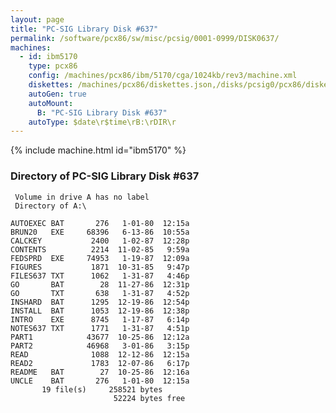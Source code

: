 ```yaml
---
layout: page
title: "PC-SIG Library Disk #637"
permalink: /software/pcx86/sw/misc/pcsig/0001-0999/DISK0637/
machines:
  - id: ibm5170
    type: pcx86
    config: /machines/pcx86/ibm/5170/cga/1024kb/rev3/machine.xml
    diskettes: /machines/pcx86/diskettes.json,/disks/pcsig0/pcx86/diskettes.json
    autoGen: true
    autoMount:
      B: "PC-SIG Library Disk #637"
    autoType: $date\r$time\rB:\rDIR\r
---
```


{% include machine.html id="ibm5170" %}

### Directory of PC-SIG Library Disk #637

     Volume in drive A has no label
     Directory of A:\

    AUTOEXEC BAT       276   1-01-80  12:15a
    BRUN20   EXE     68396   6-13-86  10:55a
    CALCKEY           2400   1-02-87  12:28p
    CONTENTS          2214  11-02-85   9:59a
    FEDSPRD  EXE     74953   1-19-87  12:09a
    FIGURES           1871  10-31-85   9:47p
    FILES637 TXT      1062   1-31-87   4:46p
    GO       BAT        28  11-27-86  12:31p
    GO       TXT       638   1-31-87   4:52p
    INSHARD  BAT      1295  12-19-86  12:54p
    INSTALL  BAT      1053  12-19-86  12:38p
    INTRO    EXE      8745   1-17-87   6:14p
    NOTES637 TXT      1771   1-31-87   4:51p
    PART1            43677  10-25-86  12:12a
    PART2            46968   3-01-86   3:15p
    READ              1088  12-12-86  12:15a
    READ2             1783  12-07-86   6:17p
    README   BAT        27  10-25-86  12:16a
    UNCLE    BAT       276   1-01-80  12:15a
           19 file(s)     258521 bytes
                           52224 bytes free

